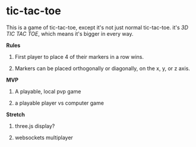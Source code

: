 # tic-tac-toe

This is a game of tic-tac-toe, except it's not just normal tic-tac-toe. it's _3D TIC TAC TOE_, which means it's bigger in every way.

__Rules__

1. First player to place 4 of their markers in a row wins.

2. Markers can be placed orthogonally or diagonally, on the x, y, or z axis.

__MVP__

1. A playable, local pvp game

2. a playable player vs computer game

__Stretch__

1. three.js display?

2. websockets multiplayer
